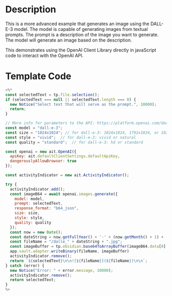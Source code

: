 # Description

This is a more advanced example that generates an image using the DALL-E-3 model. The model is capable of generating images from textual prompts. The prompt is a description of the image you want to generate. The model will generate an image based on the description.

This demonstrates using the OpenAI Client Library directly in javaScript code to interact with the OpenAI API.

# Template Code

```javascript
<%*
const selectedText = tp.file.selection();
if (selectedText === null || selectedText.length === 0) {
  new Notice("Select text that will serve as the prompt.", 10000);
  return;
}

// More info for parameters to the API: https://platform.openai.com/docs/api-reference/images/create
const model = "dall-e-3";
const size = "1024x1024"; // for dall-e-3: 1024x1024, 1792x1024, or 1024x1792 for dall-e-3 models.
const style = "vivid";  // for dall-e-3: vivid or natural
const quality = "standard";  // for dall-e-3: hd or standard

const openai = new ait.OpenAI({
  apiKey: ait.defaultClientSettings.defaultApiKey,
  dangerouslyAllowBrowser: true
});

const activityIndicator = new ait.ActivityIndicator();

try {
  activityIndicator.add();
  const imageB64 = await openai.images.generate({
    model: model,
    prompt: selectedText,
    response_format: "b64_json",
    size: size,
    style: style,
    quality: quality
  });
  const now = new Date();
  const dateString = now.getFullYear() + '-' + (now.getMonth() + 1) + '-' + now.getDate() + '_' + now.getHours() + now.getMinutes() + now.getSeconds();
  const fileName = "/dalle_" + dateString + ".jpg";
  const imageBuffer = tp.obsidian.base64ToArrayBuffer(imageB64.data[0].b64_json)
  app.vault.adapter.writeBinary(fileName, imageBuffer)
  activityIndicator.remove();
  return `${selectedText}\n\n![${fileName}](${fileName})\n\n`;
} catch (error) {
  new Notice("Error: " + error.message, 10000);
  activityIndicator.remove();
  return selectedText;
}
%>
```
